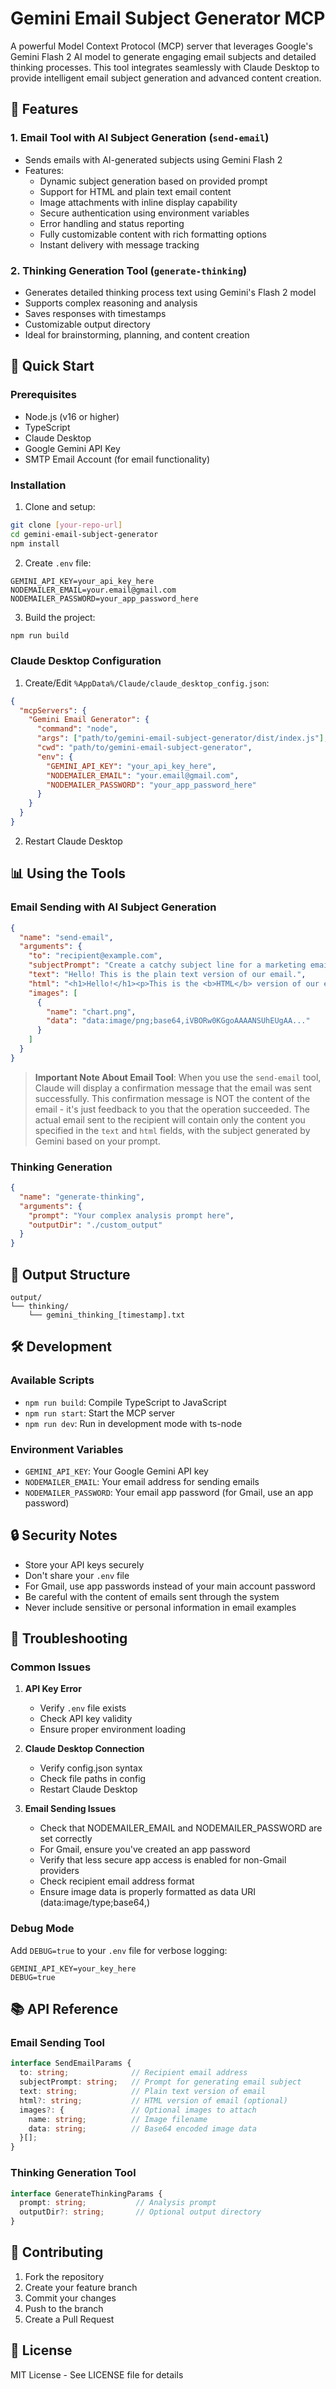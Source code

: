 # Gemini Email Subject Generator MCP

A powerful Model Context Protocol (MCP) server that leverages Google's Gemini Flash 2 AI model to generate engaging email subjects and detailed thinking processes. This tool integrates seamlessly with Claude Desktop to provide intelligent email subject generation and advanced content creation.

## 🌟 Features

### 1. Email Tool with AI Subject Generation (`send-email`)
- Sends emails with AI-generated subjects using Gemini Flash 2
- Features:
  - Dynamic subject generation based on provided prompt
  - Support for HTML and plain text email content
  - Image attachments with inline display capability
  - Secure authentication using environment variables
  - Error handling and status reporting
  - Fully customizable content with rich formatting options
  - Instant delivery with message tracking

### 2. Thinking Generation Tool (`generate-thinking`)
- Generates detailed thinking process text using Gemini's Flash 2 model
- Supports complex reasoning and analysis
- Saves responses with timestamps
- Customizable output directory
- Ideal for brainstorming, planning, and content creation

## 🚀 Quick Start

### Prerequisites
- Node.js (v16 or higher)
- TypeScript
- Claude Desktop
- Google Gemini API Key
- SMTP Email Account (for email functionality)

### Installation

1. Clone and setup:
```bash
git clone [your-repo-url]
cd gemini-email-subject-generator
npm install
```

2. Create `.env` file:
```env
GEMINI_API_KEY=your_api_key_here
NODEMAILER_EMAIL=your.email@gmail.com
NODEMAILER_PASSWORD=your_app_password_here
```

3. Build the project:
```bash
npm run build
```

### Claude Desktop Configuration

1. Create/Edit `%AppData%/Claude/claude_desktop_config.json`:
```json
{
  "mcpServers": {
    "Gemini Email Generator": {
      "command": "node",
      "args": ["path/to/gemini-email-subject-generator/dist/index.js"],
      "cwd": "path/to/gemini-email-subject-generator",
      "env": {
        "GEMINI_API_KEY": "your_api_key_here",
        "NODEMAILER_EMAIL": "your.email@gmail.com",
        "NODEMAILER_PASSWORD": "your_app_password_here"
      }
    }
  }
}
```

2. Restart Claude Desktop

## 📊 Using the Tools

### Email Sending with AI Subject Generation
```json
{
  "name": "send-email",
  "arguments": {
    "to": "recipient@example.com",
    "subjectPrompt": "Create a catchy subject line for a marketing email about our new AI-powered analytics platform",
    "text": "Hello! This is the plain text version of our email.",
    "html": "<h1>Hello!</h1><p>This is the <b>HTML</b> version of our email with an inline image: <img src='cid:image0'/></p>",
    "images": [
      {
        "name": "chart.png",
        "data": "data:image/png;base64,iVBORw0KGgoAAAANSUhEUgAA..."
      }
    ]
  }
}
```

> **Important Note About Email Tool**: When you use the `send-email` tool, Claude will display a confirmation message that the email was sent successfully. This confirmation message is NOT the content of the email - it's just feedback to you that the operation succeeded. The actual email sent to the recipient will contain only the content you specified in the `text` and `html` fields, with the subject generated by Gemini based on your prompt.

### Thinking Generation
```json
{
  "name": "generate-thinking",
  "arguments": {
    "prompt": "Your complex analysis prompt here",
    "outputDir": "./custom_output"
  }
}
```

## 📁 Output Structure
```
output/
└── thinking/
    └── gemini_thinking_[timestamp].txt
```

## 🛠️ Development

### Available Scripts
- `npm run build`: Compile TypeScript to JavaScript
- `npm run start`: Start the MCP server
- `npm run dev`: Run in development mode with ts-node

### Environment Variables
- `GEMINI_API_KEY`: Your Google Gemini API key
- `NODEMAILER_EMAIL`: Your email address for sending emails
- `NODEMAILER_PASSWORD`: Your email app password (for Gmail, use an app password)

## 🔒 Security Notes

- Store your API keys securely
- Don't share your `.env` file
- For Gmail, use app passwords instead of your main account password
- Be careful with the content of emails sent through the system
- Never include sensitive or personal information in email examples

## 🐛 Troubleshooting

### Common Issues
1. **API Key Error**
   - Verify `.env` file exists
   - Check API key validity
   - Ensure proper environment loading

2. **Claude Desktop Connection**
   - Verify config.json syntax
   - Check file paths in config
   - Restart Claude Desktop

3. **Email Sending Issues**
   - Check that NODEMAILER_EMAIL and NODEMAILER_PASSWORD are set correctly
   - For Gmail, ensure you've created an app password
   - Verify that less secure app access is enabled for non-Gmail providers
   - Check recipient email address format
   - Ensure image data is properly formatted as data URI (data:image/type;base64,)

### Debug Mode
Add `DEBUG=true` to your `.env` file for verbose logging:
```env
GEMINI_API_KEY=your_key_here
DEBUG=true
```

## 📚 API Reference

### Email Sending Tool
```typescript
interface SendEmailParams {
  to: string;              // Recipient email address
  subjectPrompt: string;   // Prompt for generating email subject
  text: string;            // Plain text version of email
  html?: string;           // HTML version of email (optional)
  images?: {               // Optional images to attach
    name: string;          // Image filename
    data: string;          // Base64 encoded image data
  }[];
}
```

### Thinking Generation Tool
```typescript
interface GenerateThinkingParams {
  prompt: string;           // Analysis prompt
  outputDir?: string;       // Optional output directory
}
```

## 🤝 Contributing

1. Fork the repository
2. Create your feature branch
3. Commit your changes
4. Push to the branch
5. Create a Pull Request

## 📄 License

MIT License - See LICENSE file for details